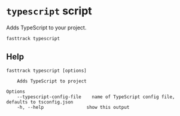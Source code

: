# `typescript` script

Adds TypeScript to your project.

```shell
fasttrack typescript
```

## Help

```
fasttrack typescript [options]

    Adds TypeScript to project

Options
    --typescript-config-file    name of TypeScript config file, defaults to tsconfig.json
    -h, --help                show this output
```
